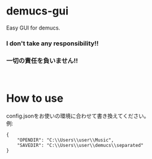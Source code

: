 # demucs-gui
Easy GUI for demucs.
<h3>I don't take any responsibility!!</h3>
<h3>一切の責任を負いません!!</h3><br>

# How to use
config.jsonをお使いの環境に合わせて書き換えてください。<br>
例:
```
{
    "OPENDIR": "C:\\Users\\user\\Music",
    "SAVEDIR": "C:\\Users\\user\\demucs\\separated"
}
```

